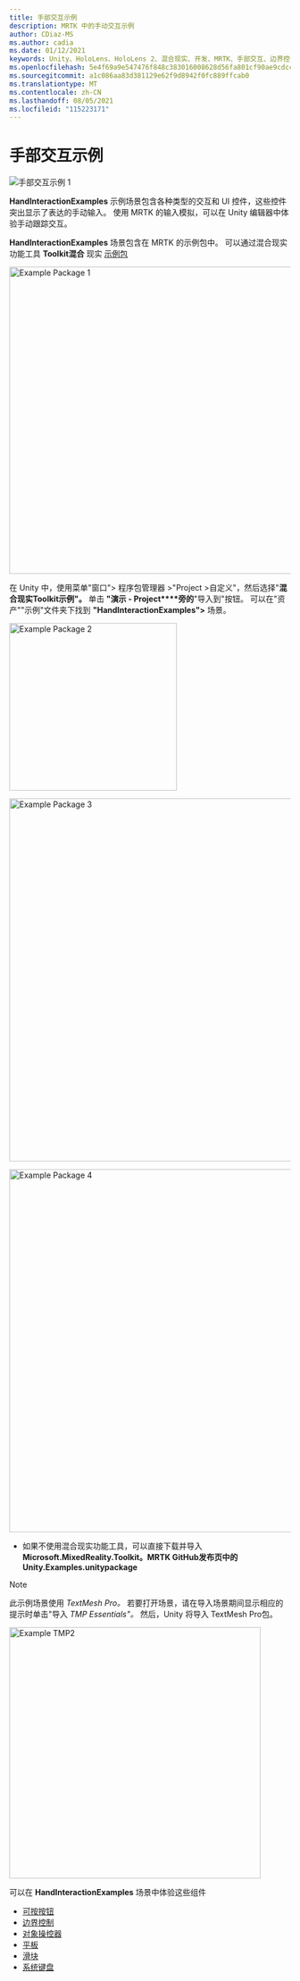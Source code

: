 ```yaml
---
title: 手部交互示例
description: MRTK 中的手动交互示例
author: CDiaz-MS
ms.author: cadia
ms.date: 01/12/2021
keywords: Unity、HoloLens、HoloLens 2、混合现实、开发、MRTK、手部交互、边界控件、可按下按钮、
ms.openlocfilehash: 5e4f69a9e547476f848c383016008628d56fa801cf90ae9cdccde9fe791d186f
ms.sourcegitcommit: a1c086aa83d381129e62f9d8942f0fc889ffcab0
ms.translationtype: MT
ms.contentlocale: zh-CN
ms.lasthandoff: 08/05/2021
ms.locfileid: "115223171"
---
```

# <a name="hand-interaction-examples"></a>手部交互示例

![手部交互示例 1](../images/hand-interaction-examples/MRTK_HandInteractionExamples.png)

**HandInteractionExamples** 示例场景包含各种类型的交互和 UI 控件，这些控件突出显示了表达的手动输入。 使用 MRTK 的输入模拟，可以在 Unity 编辑器中体验手动跟踪交互。 

**HandInteractionExamples** 场景包含在 MRTK 的示例包中。 可以通过混合现实功能工具 **Toolkit混合** 现实 [示例包](/windows/mixed-reality/develop/unity/welcome-to-mr-feature-tool)

<img src="../images/hand-interaction-examples/MRTK_Examples_Package_MRFT.png" width="550" alt="Example Package 1"><br/>

在 Unity 中，使用菜单"窗口"> 程序包管理器 >"Project >自定义"，然后选择"**混合现实Toolkit示例"。** 单击 **"演示 - Project****旁的**"导入到"按钮。 可以在"资产""示例"文件夹下找到 **"HandInteractionExamples">** 场景。

<img src="../images/hand-interaction-examples/MRTK_Examples_Package_2.png" width="300" alt="Example Package 2"><br/>

<img src="../images/hand-interaction-examples/MRTK_Examples_Package_3.png" width="650" alt="Example Package 3"><br/>

<img src="../images/hand-interaction-examples/MRTK_Examples_Package_4.png" width="650" alt="Example Package 4"><br/>

* 如果不使用混合现实功能工具，可以直接下载并导入 **Microsoft.MixedReality.Toolkit。MRTK GitHub发布页中的 Unity.Examples.unitypackage** [](https://github.com/microsoft/MixedRealityToolkit-Unity/releases)

> [!NOTE]
> 此示例场景使用 *TextMesh Pro。* 若要打开场景，请在导入场景期间显示相应的提示时单击"导入 *TMP Essentials"。* 然后，Unity 将导入 TextMesh Pro包。

<img src="../images/hand-interaction-examples/MRTK_Examples_TMP2.png" width="450" alt="Example TMP2">



可以在 **HandInteractionExamples** 场景中体验这些组件

- [可按按钮](../ux-building-blocks/button.md)
- [边界控制](../ux-building-blocks/bounds-control.md)
- [对象操控器](../ux-building-blocks/object-manipulator.md)
- [平板](../ux-building-blocks/slate.md)
- [滑块](../ux-building-blocks/sliders.md)
- [系统键盘](../ux-building-blocks/system-keyboard.md)
